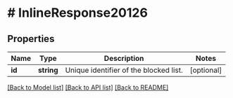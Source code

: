 # # InlineResponse20126

## Properties

Name | Type | Description | Notes
------------ | ------------- | ------------- | -------------
**id** | **string** | Unique identifier of the blocked list. | [optional] 

[[Back to Model list]](../../README.md#documentation-for-models) [[Back to API list]](../../README.md#documentation-for-api-endpoints) [[Back to README]](../../README.md)


